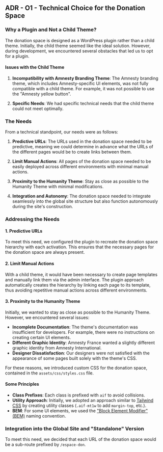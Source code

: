 ## ADR - O1 - Technical Choice for the Donation Space

### Why a Plugin and Not a Child Theme?

The donation space is designed as a WordPress plugin rather than a child theme. Initially, the child theme seemed like the ideal solution. However, during development, we encountered several obstacles that led us to opt for a plugin.

#### Issues with the Child Theme

1. **Incompatibility with Amnesty Branding Theme**: The Amnesty branding theme, which includes Amnesty-specific UI elements, was not fully compatible with a child theme. For example, it was not possible to use the "Amnesty yellow button".

2. **Specific Needs**: We had specific technical needs that the child theme could not meet optimally.

### The Needs

From a technical standpoint, our needs were as follows:

1. **Predictive URLs**: The URLs used in the donation space needed to be predictive, meaning we could determine in advance what the URLs of the different pages would be to create links between them.

2. **Limit Manual Actions**: All pages of the donation space needed to be easily deployed across different environments with minimal manual actions.

3. **Proximity to the Humanity Theme**: Stay as close as possible to the Humanity Theme with minimal modifications.

4. **Integration and Autonomy**: The donation space needed to integrate seamlessly into the global site structure but also function autonomously during the site's construction.

### Addressing the Needs

#### 1. Predictive URLs

To meet this need, we configured the plugin to recreate the donation space hierarchy with each activation. This ensures that the necessary pages for the donation space are always present.

#### 2. Limit Manual Actions

With a child theme, it would have been necessary to create page templates and manually link them via the admin interface. The plugin approach automatically creates the hierarchy by linking each page to its template, thus avoiding repetitive manual actions across different environments.

#### 3. Proximity to the Humanity Theme


Initially, we wanted to stay as close as possible to the Humanity Theme. However, we encountered several issues:

- **Incomplete Documentation**: The theme's documentation was insufficient for developers. For example, there were no instructions on creating certain UI elements.
- **Different Graphic Identity**: Amnesty France wanted a slightly different graphic identity from Amnesty International.
- **Designer Dissatisfaction**: Our designers were not satisfied with the appearance of some pages built solely with the theme's CSS.

For these reasons, we introduced custom CSS for the donation space, contained in the `assets/css/styles.css` file.

#### Some Principles

- **Class Prefixes**: Each class is prefixed with `aif` to avoid collisions.
- **Utility Approach**: Initially, we adopted an approach similar to [Tailwind CSS](https://tailwindcss.com/) by creating utility classes (`.aif-mt1w` to add `margin-top`, etc.).
- **BEM**: For some UI elements, we used the ["Block Element Modifier" (BEM)](https://getbem.com/) naming convention.

### Integration into the Global Site and "Standalone" Version

To meet this need, we decided that each URL of the donation space would be a sub-route prefixed by `/espace-don`.

